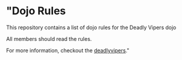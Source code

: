 "Dojo Rules
==========

This repository contains a list of dojo rules for the Deadly Vipers dojo 

All members should read the rules. 

For more information, checkout the [deadlyvipers](https://github.com/deadlyvipers)."

